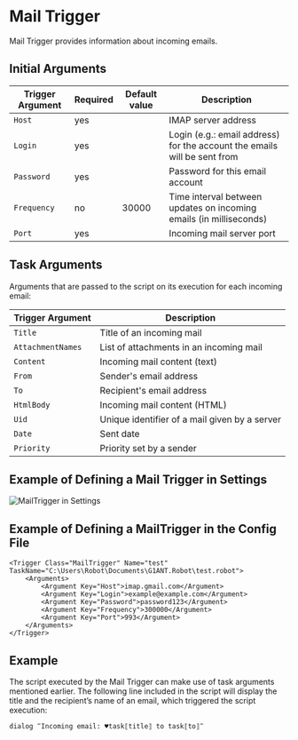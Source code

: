 # Mail Trigger

Mail Trigger provides information about incoming emails.

## Initial Arguments

| Trigger Argument | Required | Default value | Description |
| -------- | ---- | -------- | ------------- |
| `Host` | yes |  | IMAP server address |
| `Login` | yes |  | Login (e.g.: email address) for the account the emails will be sent from |
| `Password` | yes |  | Password for this email account |
| `Frequency` | no | 30000 | Time interval between updates on incoming emails (in milliseconds) |
| `Port` | yes |  | Incoming mail server port |

## Task Arguments

Arguments that are passed to the script on its execution for each incoming email:

| Trigger Argument | Description |
| -------- | ---- |
| `Title` | Title of an incoming mail |
| `AttachmentNames` | List of attachments in an incoming mail |
| `Content` | Incoming mail content (text) |
| `From` | Sender's email address |
| `To` | Recipient's email address |
| `HtmlBody` | Incoming mail content (HTML) |
| `Uid` | Unique identifier of a mail given by a server |
| `Date` | Sent date |
| `Priority` | Priority set by a sender |

## Example of Defining a Mail Trigger in Settings

![MailTrigger in Settings](https://manual.g1ant.com/link/G1ANT.Manual/-assets/mailtriggerexample.png)

## Example of Defining a MailTrigger in the Config File

```G1ANT
<Trigger Class="MailTrigger" Name="test" TaskName="C:\Users\Robot\Documents\G1ANT.Robot\test.robot">
	<Arguments>
		<Argument Key="Host">imap.gmail.com</Argument>
		<Argument Key="Login">example@example.com</Argument>
		<Argument Key="Password">password123</Argument>
		<Argument Key="Frequency">300000</Argument>
		<Argument Key="Port">993</Argument>
	</Arguments>
</Trigger> 
```

## Example

The script executed by the Mail Trigger can make use of task arguments mentioned earlier. The following line included in the script will display the title and the recipient’s name of an email, which triggered the script execution:

```G1ANT
dialog ‴Incoming email: ♥task⟦title⟧ to task⟦to⟧‴
```


